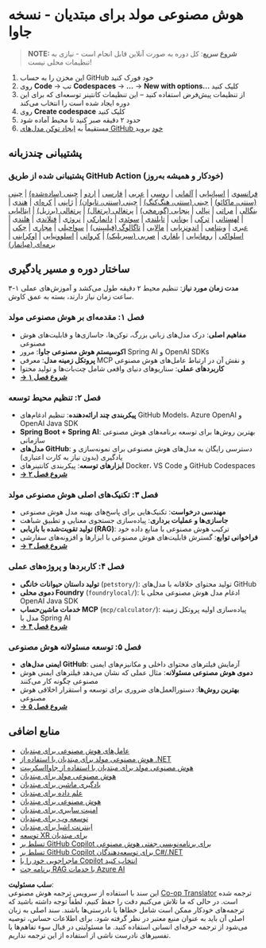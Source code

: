 <!--
CO_OP_TRANSLATOR_METADATA:
{
  "original_hash": "2ee0f50497c11d1941347ac61fb017a9",
  "translation_date": "2025-07-21T15:54:29+00:00",
  "source_file": "README.md",
  "language_code": "fa"
}
-->
# هوش مصنوعی مولد برای مبتدیان - نسخه جاوا

> **NOTE: شروع سریع**: کل دوره به صورت آنلاین قابل انجام است - نیازی به تنظیمات محلی نیست!
1. این مخزن را به حساب GitHub خود فورک کنید
2. روی **Code** → تب **Codespaces** → **...** → **New with options...** کلیک کنید
3. از تنظیمات پیش‌فرض استفاده کنید – این تنظیمات کانتینر توسعه‌ای که برای این دوره ایجاد شده است را انتخاب می‌کند
4. روی **Create codespace** کلیک کنید
5. حدود ۲ دقیقه صبر کنید تا محیط آماده شود
6. مستقیماً به [ایجاد توکن مدل‌های GitHub خود](./02-SetupDevEnvironment/README.md#step-2-create-a-github-personal-access-token) بروید

## پشتیبانی چندزبانه

### پشتیبانی شده از طریق GitHub Action (خودکار و همیشه به‌روز)

[فرانسوی](../fr/README.md) | [اسپانیایی](../es/README.md) | [آلمانی](../de/README.md) | [روسی](../ru/README.md) | [عربی](../ar/README.md) | [فارسی](./README.md) | [اردو](../ur/README.md) | [چینی (ساده‌شده)](../zh/README.md) | [چینی (سنتی، ماکائو)](../mo/README.md) | [چینی (سنتی، هنگ‌کنگ)](../hk/README.md) | [چینی (سنتی، تایوان)](../tw/README.md) | [ژاپنی](../ja/README.md) | [کره‌ای](../ko/README.md) | [هندی](../hi/README.md) | [بنگالی](../bn/README.md) | [مراتی](../mr/README.md) | [نپالی](../ne/README.md) | [پنجابی (گورمخی)](../pa/README.md) | [پرتغالی (پرتغال)](../pt/README.md) | [پرتغالی (برزیل)](../br/README.md) | [ایتالیایی](../it/README.md) | [لهستانی](../pl/README.md) | [ترکی](../tr/README.md) | [یونانی](../el/README.md) | [تایلندی](../th/README.md) | [سوئدی](../sv/README.md) | [دانمارکی](../da/README.md) | [نروژی](../no/README.md) | [فنلاندی](../fi/README.md) | [هلندی](../nl/README.md) | [عبری](../he/README.md) | [ویتنامی](../vi/README.md) | [اندونزیایی](../id/README.md) | [مالایی](../ms/README.md) | [تاگالوگ (فیلیپینی)](../tl/README.md) | [سواحیلی](../sw/README.md) | [مجاری](../hu/README.md) | [چکی](../cs/README.md) | [اسلواکی](../sk/README.md) | [رومانیایی](../ro/README.md) | [بلغاری](../bg/README.md) | [صربی (سیریلیک)](../sr/README.md) | [کرواتی](../hr/README.md) | [اسلوونیایی](../sl/README.md) | [اوکراینی](../uk/README.md) | [برمه‌ای (میانمار)](../my/README.md)

## ساختار دوره و مسیر یادگیری

**مدت زمان مورد نیاز**: تنظیم محیط ۲ دقیقه طول می‌کشد و آموزش‌های عملی ۱-۳ ساعت زمان نیاز دارند، بسته به عمق کاوش.

### **فصل ۱: مقدمه‌ای بر هوش مصنوعی مولد**
- **مفاهیم اصلی**: درک مدل‌های زبانی بزرگ، توکن‌ها، جاسازی‌ها و قابلیت‌های هوش مصنوعی
- **اکوسیستم هوش مصنوعی جاوا**: مرور Spring AI و OpenAI SDKs
- **پروتکل زمینه مدل**: معرفی MCP و نقش آن در ارتباط عامل‌های هوش مصنوعی
- **کاربردهای عملی**: سناریوهای دنیای واقعی شامل چت‌بات‌ها و تولید محتوا
- **[→ شروع فصل ۱](./01-IntroToGenAI/README.md)**

### **فصل ۲: تنظیم محیط توسعه**
- **پیکربندی چند ارائه‌دهنده**: تنظیم ادغام‌های GitHub Models، Azure OpenAI و OpenAI Java SDK
- **Spring Boot + Spring AI**: بهترین روش‌ها برای توسعه برنامه‌های هوش مصنوعی سازمانی
- **مدل‌های GitHub**: دسترسی رایگان به مدل‌های هوش مصنوعی برای نمونه‌سازی و یادگیری (بدون نیاز به کارت اعتباری)
- **ابزارهای توسعه**: پیکربندی کانتینرهای Docker، VS Code و GitHub Codespaces
- **[→ شروع فصل ۲](./02-SetupDevEnvironment/README.md)**

### **فصل ۳: تکنیک‌های اصلی هوش مصنوعی مولد**
- **مهندسی درخواست**: تکنیک‌هایی برای پاسخ‌های بهینه مدل هوش مصنوعی
- **جاسازی‌ها و عملیات برداری**: پیاده‌سازی جستجوی معنایی و تطبیق شباهت
- **تولید تقویت‌شده با بازیابی (RAG)**: ترکیب هوش مصنوعی با منابع داده خود
- **فراخوانی توابع**: گسترش قابلیت‌های هوش مصنوعی با ابزارها و افزونه‌های سفارشی
- **[→ شروع فصل ۳](./03-CoreGenerativeAITechniques/README.md)**

### **فصل ۴: کاربردها و پروژه‌های عملی**
- **تولید داستان حیوانات خانگی** (`petstory/`): تولید محتوای خلاقانه با مدل‌های GitHub
- **دموی محلی Foundry** (`foundrylocal/`): ادغام مدل هوش مصنوعی محلی با OpenAI Java SDK
- **خدمات ماشین‌حساب MCP** (`mcp/calculator/`): پیاده‌سازی اولیه پروتکل زمینه مدل با Spring AI
- **[→ شروع فصل ۴](./04-PracticalSamples/README.md)**

### **فصل ۵: توسعه مسئولانه هوش مصنوعی**
- **ایمنی مدل‌های GitHub**: آزمایش فیلترهای محتوای داخلی و مکانیزم‌های ایمنی
- **دموی هوش مصنوعی مسئولانه**: مثال عملی که نشان می‌دهد فیلترهای ایمنی هوش مصنوعی چگونه کار می‌کنند
- **بهترین روش‌ها**: دستورالعمل‌های ضروری برای توسعه و استقرار اخلاقی هوش مصنوعی
- **[→ شروع فصل ۵](./05-ResponsibleGenAI/README.md)**

## منابع اضافی

- [عامل‌های هوش مصنوعی برای مبتدیان](https://github.com/microsoft/ai-agents-for-beginners)
- [هوش مصنوعی مولد برای مبتدیان با استفاده از .NET](https://github.com/microsoft/Generative-AI-for-beginners-dotnet)
- [هوش مصنوعی مولد برای مبتدیان با استفاده از جاوااسکریپت](https://github.com/microsoft/generative-ai-with-javascript)
- [هوش مصنوعی مولد برای مبتدیان](https://github.com/microsoft/generative-ai-for-beginners)
- [یادگیری ماشین برای مبتدیان](https://aka.ms/ml-beginners)
- [علم داده برای مبتدیان](https://aka.ms/datascience-beginners)
- [هوش مصنوعی برای مبتدیان](https://aka.ms/ai-beginners)
- [امنیت سایبری برای مبتدیان](https://github.com/microsoft/Security-101)
- [توسعه وب برای مبتدیان](https://aka.ms/webdev-beginners)
- [اینترنت اشیا برای مبتدیان](https://aka.ms/iot-beginners)
- [توسعه XR برای مبتدیان](https://github.com/microsoft/xr-development-for-beginners)
- [تسلط بر GitHub Copilot برای برنامه‌نویسی جفتی هوش مصنوعی](https://aka.ms/GitHubCopilotAI)
- [تسلط بر GitHub Copilot برای توسعه‌دهندگان C#/.NET](https://github.com/microsoft/mastering-github-copilot-for-dotnet-csharp-developers)
- [ماجراجویی خود را با Copilot انتخاب کنید](https://github.com/microsoft/CopilotAdventures)
- [برنامه چت RAG با خدمات Azure AI](https://github.com/Azure-Samples/azure-search-openai-demo-java)

**سلب مسئولیت**:  
این سند با استفاده از سرویس ترجمه هوش مصنوعی [Co-op Translator](https://github.com/Azure/co-op-translator) ترجمه شده است. در حالی که ما تلاش می‌کنیم دقت را حفظ کنیم، لطفاً توجه داشته باشید که ترجمه‌های خودکار ممکن است شامل خطاها یا نادرستی‌ها باشند. سند اصلی به زبان اصلی آن باید به عنوان منبع معتبر در نظر گرفته شود. برای اطلاعات حساس، توصیه می‌شود از ترجمه حرفه‌ای انسانی استفاده کنید. ما مسئولیتی در قبال سوء تفاهم‌ها یا تفسیرهای نادرست ناشی از استفاده از این ترجمه نداریم.
